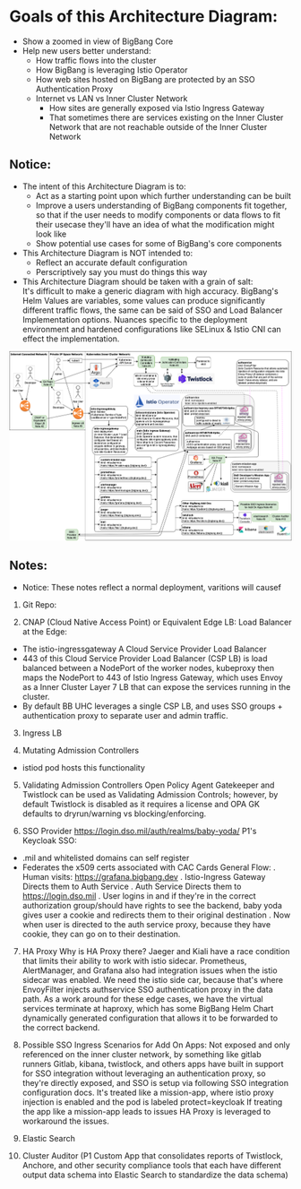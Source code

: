 # Goals of this Architecture Diagram: 
* Show a zoomed in view of BigBang Core
* Help new users better understand:
  * How traffic flows into the cluster
  * How BigBang is leveraging Istio Operator
  * How web sites hosted on BigBang are protected by an SSO Authentication Proxy
  * Internet vs LAN vs Inner Cluster Network
    * How sites are generally exposed via Istio Ingress Gateway
    * That sometimes there are services existing on the Inner Cluster Network that are not reachable outside of the Inner Cluster Network


## Notice:
* The intent of this Architecture Diagram is to: 
  * Act as a starting point upon which further understanding can be built
  * Improve a users understanding of BigBang components fit together, so that if the user needs to modify components or data flows to fit their usecase they'll have an idea of what the modification might look like
  * Show potential use cases for some of BigBang's core components
* This Architecture Diagram is NOT intended to:
  * Reflect an accurate default configuration
  * Perscriptively say you must do things this way 
* This Architecture Diagram should be taken with a grain of salt:       
  It's difficult to make a generic diagram with high accuracy. BigBang's Helm Values are variables, some values can produce significantly different traffic flows, the same can be said of SSO and Load Balancer Implementation options. Nuances specific to the deployment environment and hardened configurations like SELinux & Istio CNI can effect the implementation. 


![](images/bigbang_network_ingress_diagram.app.diagrams.net.png)


## Notes:  
* Notice: These notes reflect a normal deployment, varitions will causef
1. Git Repo: 

2. CNAP (Cloud Native Access Point) or Equivalent Edge LB: 
Load Balancer at the Edge:      
* The istio-ingressgateway A Cloud Service Provider Load Balancer 
* 443 of this Cloud Service Provider Load Balancer (CSP LB) is load balanced between a NodePort of the worker nodes, kubeproxy then maps the NodePort to 443 of Istio Ingress Gateway, which uses Envoy as a Inner Cluster Layer 7 LB that can expose the services running in the cluster. 
* By default BB UHC leverages a single CSP LB, and uses SSO groups + authentication proxy to separate user and admin traffic.

3. Ingress LB

4. Mutating Admission Controllers
* istiod pod hosts this functionality

5. Validating Admission Controllers
Open Policy Agent Gatekeeper and Twistlock can be used as Validating Admission Controls; however, by default Twistlock is disabled as it requires a license and OPA GK defaults to dryrun/warning vs blocking/enforcing. 

6. SSO Provider
https://login.dso.mil/auth/realms/baby-yoda/
P1's Keycloak SSO:
* .mil and whitelisted domains can self register
* Federates the x509 certs associated with CAC Cards
General Flow:
. Human visits: https://grafana.bigbang.dev
. Istio-Ingress Gateway Directs them to Auth Service
. Auth Service Directs them to https://login.dso.mil
. User logins in and if they're in the correct authorization group/should have rights to see the backend, baby yoda gives user a cookie and redirects them to their original destination
. Now when user is directed to the auth service proxy, because they have cookie, they can go on to their destination.

7. HA Proxy
Why is HA Proxy there?
Jaeger and Kiali have a race condition that limits their ability to work with istio sidecar. 
Prometheus, AlertManager, and Grafana also had integration issues when the istio sidecar was enabled. 
We need the istio side car, because that's where EnvoyFilter injects authservice SSO authentication proxy in the data path.
As a work around for these edge cases, we have the virtual services terminate at haproxy, which has some BigBang Helm Chart dynamically generated configuration that allows it to be forwarded to the correct backend. 

8. Possible SSO Ingress Scenarios for Add On Apps: 
Not exposed and only referenced on the inner cluster network, by something like gitlab runners
Gitlab, kibana, twistlock, and others apps have built in support for SSO integration without leveraging an authentication proxy, so they're directly exposed, and SSO is setup via following SSO integration configuration docs. 
It's treated like a mission-app, where istio proxy injection is enabled and the pod is labeled protect=keycloak
If treating the app like a mission-app leads to issues HA Proxy is leveraged to workaround the issues.

9. Elastic Search

10. Cluster Auditor
(P1 Custom App that consolidates reports of Twistlock, Anchore, and other security compliance tools that each have different output data schema into Elastic Search to standardize the data schema)
